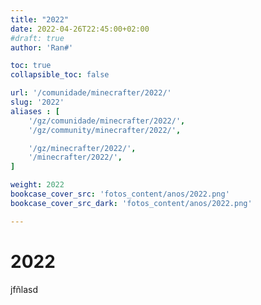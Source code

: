```yaml
---
title: "2022"
date: 2022-04-26T22:45:00+02:00
#draft: true
author: 'Ran#'

toc: true
collapsible_toc: false

url: '/comunidade/minecrafter/2022/'
slug: '2022'
aliases : [
    '/gz/comunidade/minecrafter/2022/',
    '/gz/community/minecrafter/2022/',

    '/gz/minecrafter/2022/',
    '/minecrafter/2022/',
]

weight: 2022
bookcase_cover_src: 'fotos_content/anos/2022.png'
bookcase_cover_src_dark: 'fotos_content/anos/2022.png'

---
```


# 2022

jfñlasd
